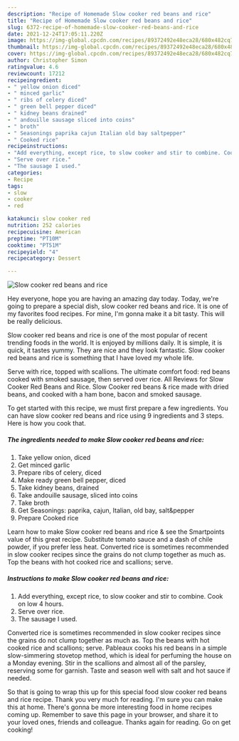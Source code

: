 ```yaml
---
description: "Recipe of Homemade Slow cooker red beans and rice"
title: "Recipe of Homemade Slow cooker red beans and rice"
slug: 6372-recipe-of-homemade-slow-cooker-red-beans-and-rice
date: 2021-12-24T17:05:11.220Z
image: https://img-global.cpcdn.com/recipes/89372492e48eca28/680x482cq70/slow-cooker-red-beans-and-rice-recipe-main-photo.jpg
thumbnail: https://img-global.cpcdn.com/recipes/89372492e48eca28/680x482cq70/slow-cooker-red-beans-and-rice-recipe-main-photo.jpg
cover: https://img-global.cpcdn.com/recipes/89372492e48eca28/680x482cq70/slow-cooker-red-beans-and-rice-recipe-main-photo.jpg
author: Christopher Simon
ratingvalue: 4.6
reviewcount: 17212
recipeingredient:
- " yellow onion diced"
- " minced garlic"
- " ribs of celery diced"
- " green bell pepper diced"
- " kidney beans drained"
- " andouille sausage sliced into coins"
- " broth"
- " Seasonings paprika cajun Italian old bay saltpepper"
- " Cooked rice"
recipeinstructions:
- "Add everything, except rice, to slow cooker and stir to combine. Cook on low 4 hours."
- "Serve over rice."
- "The sausage I used."
categories:
- Recipe
tags:
- slow
- cooker
- red

katakunci: slow cooker red 
nutrition: 252 calories
recipecuisine: American
preptime: "PT10M"
cooktime: "PT51M"
recipeyield: "4"
recipecategory: Dessert

---
```



![Slow cooker red beans and rice](https://img-global.cpcdn.com/recipes/89372492e48eca28/680x482cq70/slow-cooker-red-beans-and-rice-recipe-main-photo.jpg)

Hey everyone, hope you are having an amazing day today. Today, we're going to prepare a special dish, slow cooker red beans and rice. It is one of my favorites food recipes. For mine, I'm gonna make it a bit tasty. This will be really delicious.

Slow cooker red beans and rice is one of the most popular of recent trending foods in the world. It is enjoyed by millions daily. It is simple, it is quick, it tastes yummy. They are nice and they look fantastic. Slow cooker red beans and rice is something that I have loved my whole life.

Serve with rice, topped with scallions. The ultimate comfort food: red beans cooked with smoked sausage, then served over rice. All Reviews for Slow Cooker Red Beans and Rice. Slow Cooker red beans &amp; rice made with dried beans, and cooked with a ham bone, bacon and smoked sausage.


To get started with this recipe, we must first prepare a few ingredients. You can have slow cooker red beans and rice using 9 ingredients and 3 steps. Here is how you cook that.

<!--inarticleads1-->

##### The ingredients needed to make Slow cooker red beans and rice:

1. Take  yellow onion, diced
1. Get  minced garlic
1. Prepare  ribs of celery, diced
1. Make ready  green bell pepper, diced
1. Take  kidney beans, drained
1. Take  andouille sausage, sliced into coins
1. Take  broth
1. Get  Seasonings: paprika, cajun, Italian, old bay, salt&amp;pepper
1. Prepare  Cooked rice


Learn how to make Slow cooker red beans and rice &amp; see the Smartpoints value of this great recipe. Substitute tomato sauce and a dash of chile powder, if you prefer less heat. Converted rice is sometimes recommended in slow cooker recipes since the grains do not clump together as much as. Top the beans with hot cooked rice and scallions; serve. 

<!--inarticleads2-->

##### Instructions to make Slow cooker red beans and rice:

1. Add everything, except rice, to slow cooker and stir to combine. Cook on low 4 hours.
1. Serve over rice.
1. The sausage I used.


Converted rice is sometimes recommended in slow cooker recipes since the grains do not clump together as much as. Top the beans with hot cooked rice and scallions; serve. Pableaux cooks his red beans in a simple slow-simmering stovetop method, which is ideal for perfuming the house on a Monday evening. Stir in the scallions and almost all of the parsley, reserving some for garnish. Taste and season well with salt and hot sauce if needed. 

So that is going to wrap this up for this special food slow cooker red beans and rice recipe. Thank you very much for reading. I'm sure you can make this at home. There's gonna be more interesting food in home recipes coming up. Remember to save this page in your browser, and share it to your loved ones, friends and colleague. Thanks again for reading. Go on get cooking!
